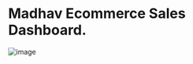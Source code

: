 # Madhav Ecommerce Sales Dashboard.
![image](https://github.com/user-attachments/assets/3bc95554-74cb-4382-802b-7fc8a3a53fff)

